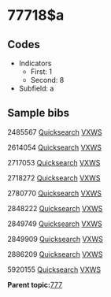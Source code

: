 # 77718$a

## Codes

-   Indicators
    -   First: 1
    -   Second: 8
-   Subfield: a

## Sample bibs

2485567 [Quicksearch](https://search.library.yale.edu/catalog/2485567) [VXWS](http://prodorbis.library.yale.edu:7014/vxws/GetHoldingsService?bibId=2485567)

2614054 [Quicksearch](https://search.library.yale.edu/catalog/2614054) [VXWS](http://prodorbis.library.yale.edu:7014/vxws/GetHoldingsService?bibId=2614054)

2717053 [Quicksearch](https://search.library.yale.edu/catalog/2717053) [VXWS](http://prodorbis.library.yale.edu:7014/vxws/GetHoldingsService?bibId=2717053)

2718272 [Quicksearch](https://search.library.yale.edu/catalog/2718272) [VXWS](http://prodorbis.library.yale.edu:7014/vxws/GetHoldingsService?bibId=2718272)

2780770 [Quicksearch](https://search.library.yale.edu/catalog/2780770) [VXWS](http://prodorbis.library.yale.edu:7014/vxws/GetHoldingsService?bibId=2780770)

2848222 [Quicksearch](https://search.library.yale.edu/catalog/2848222) [VXWS](http://prodorbis.library.yale.edu:7014/vxws/GetHoldingsService?bibId=2848222)

2849749 [Quicksearch](https://search.library.yale.edu/catalog/2849749) [VXWS](http://prodorbis.library.yale.edu:7014/vxws/GetHoldingsService?bibId=2849749)

2849909 [Quicksearch](https://search.library.yale.edu/catalog/2849909) [VXWS](http://prodorbis.library.yale.edu:7014/vxws/GetHoldingsService?bibId=2849909)

2886209 [Quicksearch](https://search.library.yale.edu/catalog/2886209) [VXWS](http://prodorbis.library.yale.edu:7014/vxws/GetHoldingsService?bibId=2886209)

5920155 [Quicksearch](https://search.library.yale.edu/catalog/5920155) [VXWS](http://prodorbis.library.yale.edu:7014/vxws/GetHoldingsService?bibId=5920155)

**Parent topic:**[777](../../tags/777/777.md)

